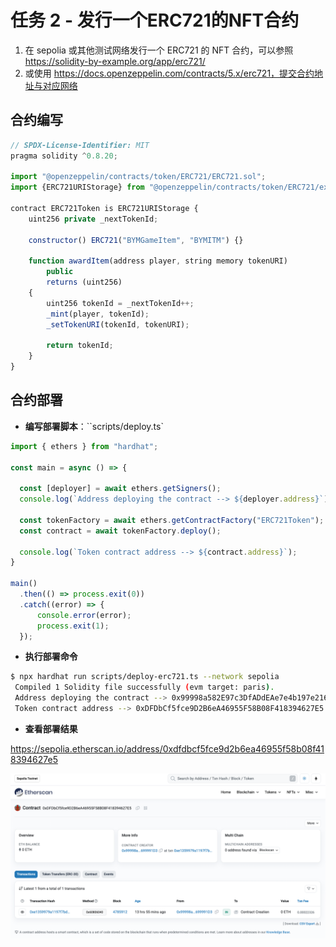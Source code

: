 # 任务 2 - 发行一个ERC721的NFT合约

1.  在 sepolia 或其他测试网络发行一个 ERC721 的 NFT 合约，可以参照 https://solidity-by-example.org/app/erc721/
2.  或使用 https://docs.openzeppelin.com/contracts/5.x/erc721，提交合约地址与对应网络



## 合约编写

```js
// SPDX-License-Identifier: MIT
pragma solidity ^0.8.20;

import "@openzeppelin/contracts/token/ERC721/ERC721.sol";
import {ERC721URIStorage} from "@openzeppelin/contracts/token/ERC721/extensions/ERC721URIStorage.sol";

contract ERC721Token is ERC721URIStorage {
    uint256 private _nextTokenId;

    constructor() ERC721("BYMGameItem", "BYMITM") {}

    function awardItem(address player, string memory tokenURI)
        public
        returns (uint256)
    {
        uint256 tokenId = _nextTokenId++;
        _mint(player, tokenId);
        _setTokenURI(tokenId, tokenURI);

        return tokenId;
    }
}
```

## 合约部署

-   **编写部署脚本**：``scripts/deploy.ts`

```js
import { ethers } from "hardhat";

const main = async () => {

  const [deployer] = await ethers.getSigners();
  console.log(`Address deploying the contract --> ${deployer.address}`);

  const tokenFactory = await ethers.getContractFactory("ERC721Token");
  const contract = await tokenFactory.deploy();

  console.log(`Token contract address --> ${contract.address}`);
}

main()
  .then(() => process.exit(0))
  .catch((error) => {
      console.error(error);
      process.exit(1);
  });
```

-   **执行部署命令**

```bash
$ npx hardhat run scripts/deploy-erc721.ts --network sepolia
 Compiled 1 Solidity file successfully (evm target: paris).
 Address deploying the contract --> 0x99998a582E97c3DfADdEAe7e4b197e21699991D3
 Token contract address --> 0xDFDbCf5fce9D2B6eA46955F58B08F418394627E5
```

-   **查看部署结果**

https://sepolia.etherscan.io/address/0xdfdbcf5fce9d2b6ea46955f58b08f418394627e5

![image-20231129221438435](assets/image-20231129221438435.png)